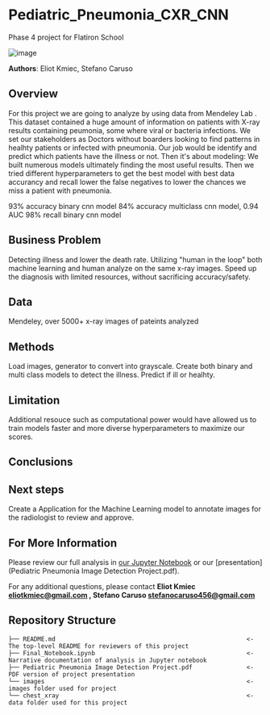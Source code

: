 # Pediatric_Pneumonia_CXR_CNN
Phase 4 project for Flatiron School


![image](https://user-images.githubusercontent.com/73248688/206806614-86c8071c-2cd3-4b91-a4ae-f57e2a6b211e.png)

**Authors**: Eliot Kmiec, Stefano Caruso

## Overview

For this project we are going to analyze by using data from Mendeley Lab . This dataset contained a huge amount of information on patients with X-ray results containing peumonia, some where viral or bacteria infections. We set our stakeholders as Doctors without boarders looking to find patterns in healhty patients or infected with pneumonia. Our job would be identify and predict which patients have the illness or not. Then it's about modeling: We built numerous models ultimately finding the most useful results. Then we tried different hyperparameters to get the best model with best data accurancy and recall lower the false negatives to lower the chances we miss a patient with pneumonia.

93% accuracy binary cnn model
84% accuracy multiclass cnn model, 0.94 AUC
98% recall binary cnn model 




## Business Problem

Detecting illness and lower the death rate. Utilizing "human in the loop" both machine learning and human analyze on the same x-ray images. Speed up the diagnosis with limited resources, without sacrificing accuracy/safety. 


## Data

Mendeley, over 5000+ x-ray images of pateints analyzed 




## Methods

Load images, generator to convert into grayscale. Create both binary and multi class models to detect the illness. Predict if ill or healhty. 




## Limitation

Additional resouce such as computational power would have allowed us to train models faster and more diverse hyperparameters to maximize our scores.


## Conclusions




## Next steps

Create a Application for the Machine Learning model to annotate images for the radiologist to review and approve.


## For More Information

Please review our full analysis in [our Jupyter Notebook](Final_Notebook.ipynb) or our [presentation](Pediatric Pneumonia Image Detection Project.pdf).

For any additional questions, please contact **Eliot Kmiec eliotkmiec@gmail.com , Stefano Caruso stefanocaruso456@gmail.com**

## Repository Structure

```
├── README.md                                                     <- The top-level README for reviewers of this project
├── Final_Notebook.ipynb                                          <- Narrative documentation of analysis in Jupyter notebook
├── Pediatric Pneumonia Image Detection Project.pdf               <- PDF version of project presentation
└── images                                                        <- images folder used for project
└── chest_xray                                                    <- data folder used for this project
```
